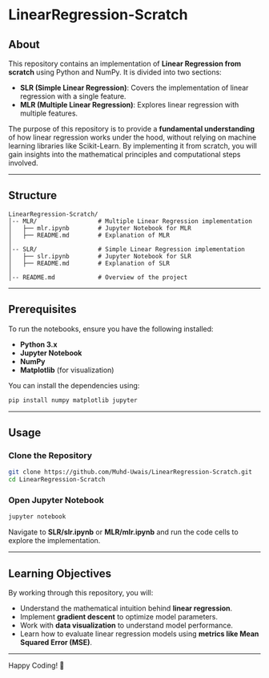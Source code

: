 # LinearRegression-Scratch

## About
This repository contains an implementation of **Linear Regression from scratch** using Python and NumPy. It is divided into two sections:

- **SLR (Simple Linear Regression)**: Covers the implementation of linear regression with a single feature.
- **MLR (Multiple Linear Regression)**: Explores linear regression with multiple features.

The purpose of this repository is to provide a **fundamental understanding** of how linear regression works under the hood, without relying on machine learning libraries like Scikit-Learn. By implementing it from scratch, you will gain insights into the mathematical principles and computational steps involved.

---

## Structure
```
LinearRegression-Scratch/
│-- MLR/                 # Multiple Linear Regression implementation
│   ├── mlr.ipynb        # Jupyter Notebook for MLR
│   ├── README.md        # Explanation of MLR
│
│-- SLR/                 # Simple Linear Regression implementation
│   ├── slr.ipynb        # Jupyter Notebook for SLR
│   ├── README.md        # Explanation of SLR
│
│-- README.md            # Overview of the project
```

---

## Prerequisites
To run the notebooks, ensure you have the following installed:

- **Python 3.x**
- **Jupyter Notebook**
- **NumPy**
- **Matplotlib** (for visualization)

You can install the dependencies using:
```bash
pip install numpy matplotlib jupyter
```

---

## Usage
### Clone the Repository
```bash
git clone https://github.com/Muhd-Uwais/LinearRegression-Scratch.git
cd LinearRegression-Scratch
```

### Open Jupyter Notebook
```bash
jupyter notebook
```

Navigate to **SLR/slr.ipynb** or **MLR/mlr.ipynb** and run the code cells to explore the implementation.

---

## Learning Objectives
By working through this repository, you will:

- Understand the mathematical intuition behind **linear regression**.
- Implement **gradient descent** to optimize model parameters.
- Work with **data visualization** to understand model performance.
- Learn how to evaluate linear regression models using **metrics like Mean Squared Error (MSE)**.

---

Happy Coding! 🚀

